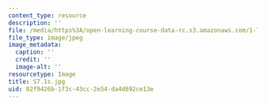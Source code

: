 ```yaml
---
content_type: resource
description: ''
file: /media/https%3A/open-learning-course-data-rc.s3.amazonaws.com/1-74-land-water-food-and-climate-fall-2020/02f9426b1f3c43cc2e54da4d692ce13e_S7.1s.jpg
file_type: image/jpeg
image_metadata:
  caption: ''
  credit: ''
  image-alt: ''
resourcetype: Image
title: S7.1s.jpg
uid: 02f9426b-1f3c-43cc-2e54-da4d692ce13e
---
```


